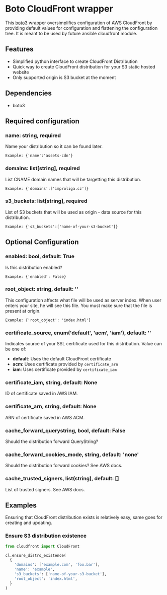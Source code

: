 # Boto CloudFront wrapper

This [boto3](https://github.com/boto/boto3) wrapper oversimplifies configuration
of AWS CloudFront by providing default values for configuration and flattening
the configuration tree. It is meant to be used by future ansible cloudfront
module.

## Features

* Simplified python interface to create CloudFront Distribution
* Quick way to create CloudFront distribution for your S3 static hosted website
* Only supported origin is S3 bucket at the moment

## Dependencies

* boto3

## Required configuration

### name: string, required

Name your distribution so it can be found later.

`Example: {'name':'assets-cdn'}`

### domains: list[string], required

List CNAME domain names that will be targetting this distribution.

`Example: {'domains':['improliga.cz']}`

### s3_buckets: list[string], required

List of S3 buckets that will be used as origin - data source for this distribution.

`Example: {'s3_buckets':['name-of-your-s3-bucket']}`

## Optional Configuration

### enabled: bool, default: True

Is this distribution enabled?

`Example: {'enabled': False}`

### root_object: string, default: ''

This configuration affects what file will be used as server index. When user
enters your site, he will see this file. You must make sure that the file is
present at origin.

`Example: {'root_object': 'index.html'}`

### certificate_source, enum('default', 'acm', 'iam'), default: ''

Indicates source of your SSL certificate used for this distribution. Value can
be one of:

* **default**: Uses the default CloudFront certificate
* **acm**: Uses certificate provided by `certificate_arn`
* **iam**: Uses certificate provided by `certificate_iam`

### certificate_iam, string, default: None

ID of certificate saved in AWS IAM.

### certificate_arn, string, default: None

ARN of certificate saved in AWS ACM.

### cache_forward_querystring, bool, default: False

Should the distribution forward QueryString?

### cache_forward_cookies_mode, string, default: 'none'

Should the distribution forward cookies? See AWS docs.

### cache_trusted_signers, list(string), default: []

List of trusted signers. See AWS docs.

## Examples

Ensuring that CloudFront distribution exists is relatively easy, same goes for creating and updating.

### Ensure S3 distribution existence

```python
from cloudfront import CloudFront

cl.ensure_distro_existence(
  {
    'domains': ['example.com', 'foo.bar'],
    'name': 'example',
    's3_buckets': ['name-of-your-s3-bucket'],
    'root_object': 'index.html',
  }
)
```
